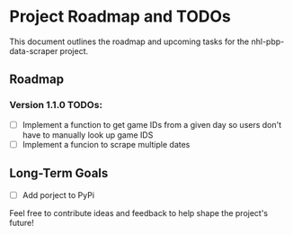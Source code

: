 # Project Roadmap and TODOs

This document outlines the roadmap and upcoming tasks for the nhl-pbp-data-scraper project.

## Roadmap

### Version 1.1.0 TODOs:

- [ ] Implement a function to get game IDs from a given day so users don't have to manually look up game IDS
- [ ] Implement a funcion to scrape multiple dates

## Long-Term Goals

- [ ] Add porject to PyPi

Feel free to contribute ideas and feedback to help shape the project's future!

